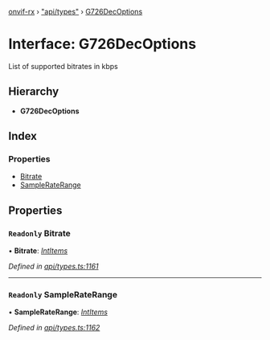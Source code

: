 [onvif-rx](../README.md) › ["api/types"](../modules/_api_types_.md) › [G726DecOptions](_api_types_.g726decoptions.md)

# Interface: G726DecOptions

List of supported bitrates in kbps

## Hierarchy

* **G726DecOptions**

## Index

### Properties

* [Bitrate](_api_types_.g726decoptions.md#readonly-bitrate)
* [SampleRateRange](_api_types_.g726decoptions.md#readonly-sampleraterange)

## Properties

### `Readonly` Bitrate

• **Bitrate**: *[IntItems](_api_types_.intitems.md)*

*Defined in [api/types.ts:1161](https://github.com/patrickmichalina/onvif-rx/blob/3e9b152/src/api/types.ts#L1161)*

___

### `Readonly` SampleRateRange

• **SampleRateRange**: *[IntItems](_api_types_.intitems.md)*

*Defined in [api/types.ts:1162](https://github.com/patrickmichalina/onvif-rx/blob/3e9b152/src/api/types.ts#L1162)*
